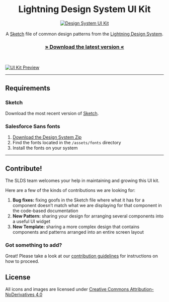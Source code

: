 <h1 align="center">Lightning Design System UI Kit</h1>

<p align="center">
<a href="https://github.com/salesforce-ux/design-system-ui-kit/archive/master.zip"><img src="https://cloud.githubusercontent.com/assets/85783/15560157/af4a1abc-229d-11e6-9a3d-6c3f4b81220b.png" alt="Design System UI Kit" /></a>
<br />
<br />
A <a href="https://www.sketchapp.com/">Sketch</a> file of common design patterns from the <a href="https://www.lightningdesignsystem.com">Lightning Design System</a>.
<br />
</p>
<h3 align="center"><a href="https://github.com/salesforce-ux/design-system-ui-kit/archive/master.zip">» Download the latest version «</a></h3>
<br />

[![UI Kit Preview](https://cloud.githubusercontent.com/assets/85783/24780081/69e09d76-1ae9-11e7-8f2b-ea30fc91ec51.jpg)](https://github.com/salesforce-ux/design-system-ui-kit/archive/master.zip)


----

## Requirements

### Sketch

Download the most recent version of [Sketch](https://www.sketchapp.com/).

### Salesforce Sans fonts

1. [Download the Design System Zip](https://www.lightningdesignsystem.com/resources/downloads/)
2. Find the fonts located in the `/assets/fonts` directory
3. Install the fonts on your system

----

## Contribute!

The SLDS team welcomes your help in maintaining and growing this UI kit. 

Here are a few of the kinds of contributions we are looking for:

1. **Bug fixes:** fixing goofs in the Sketch file where what it has for a component doesn’t match what we are displaying for that component in the code-based documentation 
2. **New Pattern:** sharing your design for arranging several components into a useful UI widget
3. **New Template:** sharing a more complex design that contains components and patterns arranged into an entire screen layout

### Got something to add?

Great! Please take a look at our [contribution guidelines](https://github.com/salesforce-ux/design-system-ui-kit/blob/master/CONTRIBUTING.md) for instructions on how to proceed.

## License

All icons and images are licensed under [Creative Commons Attribution-NoDerivatives 4.0](https://github.com/salesforce-ux/licenses/blob/master/LICENSE-icons-images.txt)
